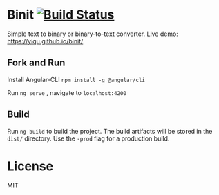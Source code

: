 # Binit [![Build Status](https://travis-ci.org/yiqu/binit.svg?branch=master)](https://travis-ci.org/yiqu/binit)

Simple text to binary or binary-to-text converter. Live demo: https://yiqu.github.io/binit/

## Fork and Run

Install Angular-CLI `npm install -g @angular/cli`

Run `ng serve` , navigate to `localhost:4200`

## Build

Run `ng build` to build the project. The build artifacts will be stored in the `dist/` directory. Use the `-prod` flag for a production build.

# License

MIT
